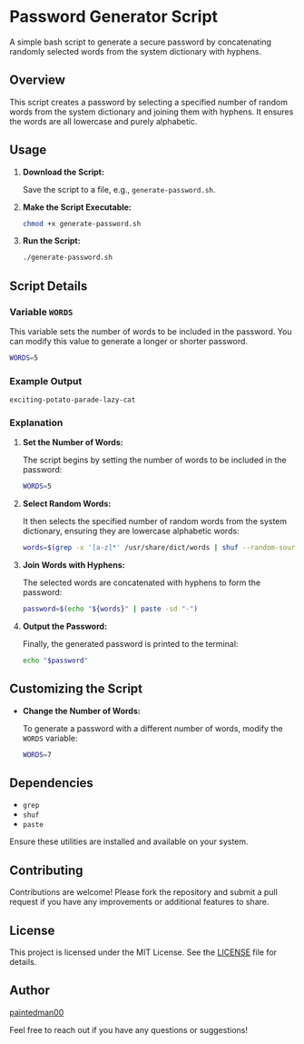 # Password Generator Script

A simple bash script to generate a secure password by concatenating randomly selected words from the system dictionary with hyphens.

## Overview

This script creates a password by selecting a specified number of random words from the system dictionary and joining them with hyphens. It ensures the words are all lowercase and purely alphabetic.

## Usage

1. **Download the Script:**

    Save the script to a file, e.g., `generate-password.sh`.

2. **Make the Script Executable:**

    ```bash
    chmod +x generate-password.sh
    ```

3. **Run the Script:**

    ```bash
    ./generate-password.sh
    ```

## Script Details

### Variable `WORDS`

This variable sets the number of words to be included in the password. You can modify this value to generate a longer or shorter password.

```bash
WORDS=5
```

### Example Output

```
exciting-potato-parade-lazy-cat
```

### Explanation

1. **Set the Number of Words:**

    The script begins by setting the number of words to be included in the password:

    ```bash
    WORDS=5
    ```

2. **Select Random Words:**

    It then selects the specified number of random words from the system dictionary, ensuring they are lowercase alphabetic words:

    ```bash
    words=$(grep -x '[a-z]*' /usr/share/dict/words | shuf --random-source=/dev/urandom -n "${WORDS}")
    ```

3. **Join Words with Hyphens:**

    The selected words are concatenated with hyphens to form the password:

    ```bash
    password=$(echo "${words}" | paste -sd "-")
    ```

4. **Output the Password:**

    Finally, the generated password is printed to the terminal:

    ```bash
    echo "$password"
    ```

## Customizing the Script

- **Change the Number of Words:**

    To generate a password with a different number of words, modify the `WORDS` variable:

    ```bash
    WORDS=7
    ```

## Dependencies

- `grep`
- `shuf`
- `paste`

Ensure these utilities are installed and available on your system.

## Contributing

Contributions are welcome! Please fork the repository and submit a pull request if you have any improvements or additional features to share.

## License

This project is licensed under the MIT License. See the [LICENSE](LICENSE) file for details.

## Author

[paintedman00](https://github.com/paintedman00)

Feel free to reach out if you have any questions or suggestions!
